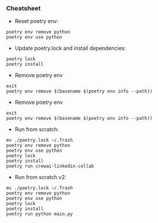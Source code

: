 
### Cheatsheet

- Reset poetry env:
```
poetry env remove python                                                    
poetry env use python
```

- Update poetry.lock and install dependencies:
```
poetry lock                                                   
poetry install
```

- Remove poetry env
```
exit
poetry env remove $(basename $(poetry env info --path))
```

- Remove poetry env
```
exit
poetry env remove $(basename $(poetry env info --path))
```

- Run from scratch:
```
mv ./poetry.lock ~/.Trash
poetry env remove python 
poetry env use python
poetry lock 
poetry install
poetry run crewai-linkedin-collab
```

- Run from scratch v2:
```
mv ./poetry.lock ~/.Trash
poetry env remove python 
poetry env use python
poetry lock 
poetry install
poetry run python main.py
```